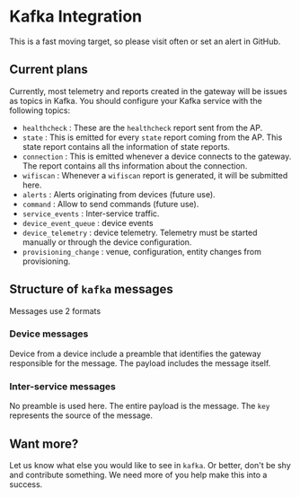# Kafka Integration
This is a fast moving target, so please visit often or set an alert in GitHub.

## Current plans
Currently, most telemetry and reports created in the gateway will be issues as topics in Kafka. You should configure 
your Kafka service with the following topics:
- `healthcheck` : These are the `healthcheck` report sent from the AP.
- `state` : This is emitted for every `state` report coming from the AP. This state report contains all the information of state reports.
- `connection` : This is emitted whenever a device connects to the gateway. The report contains all ths information about the connection. 
- `wifiscan` : Whenever a `wifiscan` report is generated, it will be submitted here.
- `alerts` : Alerts originating from devices (future use).
- `command` : Allow to send commands (future use).
- `service_events` : Inter-service traffic.
- `device_event_queue` : device events
- `device_telemetry` : device telemetry. Telemetry must be started manually or through the device configuration.
- `provisioning_change` : venue, configuration, entity changes from provisioning.

## Structure of `kafka` messages
Messages use 2 formats

### Device messages
Device from a device include a preamble that identifies the gateway responsible for the message. The payload 
includes the message itself.

### Inter-service messages
No preamble is used here. The entire payload is the message. The `key` represents the source of the message.

## Want more?
Let us know what else you would like to see in `kafka`. Or better, don't be shy and contribute something. We need more of you 
help make this into a success.
